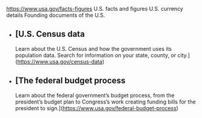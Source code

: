 

https://www.usa.gov/facts-figures
U.S. facts and figures
U.S. currency details
Founding documents of the U.S.

* [U.S. Census data
  ----------------

  Learn about the U.S. Census and how the government uses its population data. Search for information on your state, county, or city.](https://www.usa.gov/census-data)
* [The federal budget process
  --------------------------

  Learn about the federal government’s budget process, from the president’s budget plan to Congress’s work creating funding bills for the president to sign.](https://www.usa.gov/federal-budget-process)
